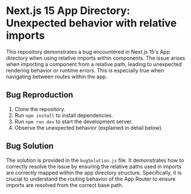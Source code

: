 # Next.js 15 App Directory: Unexpected behavior with relative imports

This repository demonstrates a bug encountered in Next.js 15's App directory when using relative imports within components.  The issue arises when importing a component from a relative path, leading to unexpected rendering behavior or runtime errors.  This is especially true when navigating between routes within the app.

## Bug Reproduction

1. Clone the repository.
2. Run `npm install` to install dependencies.
3. Run `npm run dev` to start the development server.
4. Observe the unexpected behavior (explained in detail below).

## Bug Solution
The solution is provided in the `bugSolution.js` file. It demonstrates how to correctly resolve the issue by ensuring the relative paths used in imports are correctly mapped within the app directory structure.  Specifically, it is crucial to understand the routing behavior of the App Router to ensure imports are resolved from the correct base path.